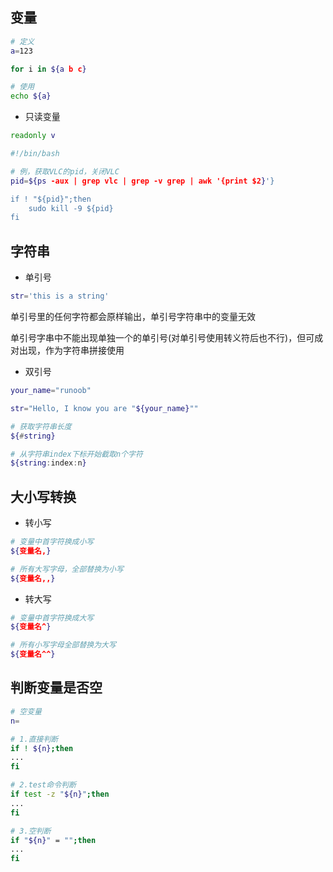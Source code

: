 <!--
 * @Description: 
 * @Version: 1.0
 * @Author: DaLao
 * @Email: dalao_li@163.com
 * @Date: 2021-10-10 00:15:19
 * @LastEditors: DaLao
 * @LastEditTime: 2021-12-15 21:43:09
-->

## 变量

```sh
# 定义
a=123

for i in ${a b c}

# 使用
echo ${a}
```

- 只读变量

```sh
readonly v
```

```sh
#!/bin/bash

# 例，获取VLC的pid，关闭VLC
pid=${ps -aux | grep vlc | grep -v grep | awk '{print $2}'}

if ! "${pid}";then
    sudo kill -9 ${pid}
fi
```

## 字符串

- 单引号

```sh
str='this is a string'
```

单引号里的任何字符都会原样输出，单引号字符串中的变量无效

单引号字串中不能出现单独一个的单引号(对单引号使用转义符后也不行)，但可成对出现，作为字符串拼接使用

- 双引号

```sh
your_name="runoob"

str="Hello, I know you are "${your_name}""
```

```sh
# 获取字符串长度
${#string}

# 从字符串index下标开始截取n个字符
${string:index:n}
```

## 大小写转换

- 转小写

```sh
# 变量中首字符换成小写  
${变量名,}

# 所有大写字母，全部替换为小写
${变量名,,}
```

- 转大写

```sh
# 变量中首字符换成大写
${变量名^}

# 所有小写字母全部替换为大写
${变量名^^}
```


## 判断变量是否空

```sh
# 空变量
n=

# 1.直接判断
if ! ${n};then
...
fi

# 2.test命令判断
if test -z "${n}";then
...
fi

# 3.空判断
if "${n}" = "";then
...
fi
```